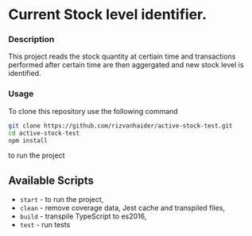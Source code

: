 Current Stock level identifier.
=============================


### Description
This project reads the stock quantity at certiain time and transactions performed after certain time are then aggergated and new stock level is identified.

### Usage
To clone this repository use the following command

```sh
git clone https://github.com/rizvanhaider/active-stock-test.git
cd active-stock-test
npm install
```

to run the project 

## Available Scripts

- `start` - to run the project,
- `clean` - remove coverage data, Jest cache and transpiled files,
- `build` - transpile TypeScript to es2016,
- `test` - run tests

